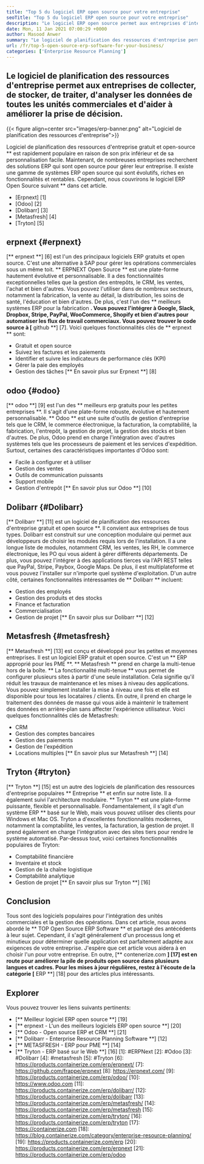 ```yaml
---
title: "Top 5 du logiciel ERP open source pour votre entreprise" 
seoTitle: "Top 5 du logiciel ERP open source pour votre entreprise" 
description: "Le logiciel ERP open source permet aux entreprises d'intégrer et de gérer toutes les unités commerciales d'une seule suite de manière rentable." 
date: Mon, 11 Jan 2021 07:00:29 +0000
author: Masood Anwer
summary: "Le logiciel de planification des ressources d'entreprise permet aux entreprises de collecter, de stocker, de traiter, d'analyser les données de toutes les unités commerciales et d'aider à améliorer la prise de décision." 
url: /fr/top-5-open-source-erp-software-for-your-business/
categories: ['Enterprise Resource Planning']
---
```


## Le logiciel de planification des ressources d'entreprise permet aux entreprises de collecter, de stocker, de traiter, d'analyser les données de toutes les unités commerciales et d'aider à améliorer la prise de décision.

{{< figure align=center src="images/erp-banner.png" alt="Logiciel de planification des ressources d'entreprise">}}

Logiciel de planification des ressources d'entreprise gratuit et open-source ** est rapidement populaire en raison de son prix inférieur et de sa personnalisation facile. Maintenant, de nombreuses entreprises recherchent des solutions ERP qui sont open source pour gérer leur entreprise. Il existe une gamme de systèmes ERP open source qui sont évolutifs, riches en fonctionnalités et rentables. Cependant, nous couvrirons le logiciel ERP Open Source suivant ** dans cet article.
  * [Erpnext] [1]
  * [Odoo] [2]
  * [Dolibarr] [3]
  * [Metasfresh] [4]
  * [Tryton] [5]

## erpnext {#erpnext}
[** erpnext **] [6] est l'un des principaux logiciels ERP gratuits et open source. C'est une alternative à SAP pour gérer les opérations commerciales sous un même toit. ** ERPNEXT Open Source ** est une plate-forme hautement évolutive et personnalisable. Il a des fonctionnalités exceptionnelles telles que la gestion des entrepôts, le CRM, les ventes, l'achat et bien d'autres. Vous pouvez l'utiliser dans de nombreux secteurs, notamment la fabrication, la vente au détail, la distribution, les soins de santé, l'éducation et bien d'autres. De plus, c'est l'un des ** meilleurs systèmes ERP pour la fabrication **. Vous pouvez l'intégrer à Google, Slack, Dropbox, Stripe, PayPal, WooCommerce, Shopify et bien d'autres pour automatiser les flux de travail commerciaux. Vous pouvez trouver le code source à [** github **] [7].
Voici quelques fonctionnalités clés de ** erpnext ** sont:
  * Gratuit et open source
  * Suivez les factures et les paiements
  * Identifier et suivre les indicateurs de performance clés (KPI)
  * Gérer la paie des employés
  * Gestion des tâches
[** En savoir plus sur Erpnext **] [8]

## odoo {#odoo}
[** odoo **] [9] est l'un des ** meilleurs erp gratuits pour les petites entreprises **. Il s'agit d'une plate-forme robuste, évolutive et hautement personnalisable. ** Odoo ** est une suite d'outils de gestion d'entreprise tels que le CRM, le commerce électronique, la facturation, la comptabilité, la fabrication, l'entrepôt, la gestion de projet, la gestion des stocks et bien d'autres. De plus, Odoo prend en charge l'intégration avec d'autres systèmes tels que les processeurs de paiement et les services d'expédition.
Surtout, certaines des caractéristiques importantes d'Odoo sont:
  * Facile à configurer et à utiliser
  * Gestion des ventes
  * Outils de communication puissants
  * Support mobile
  * Gestion d'entrepôt
[** En savoir plus sur Odoo **] [10]

## Dolibarr {#Dolibarr}
[** Dolibarr **] [11] est un logiciel de planification des ressources d'entreprise gratuit et open source **. Il convient aux entreprises de tous types. Dolibarr est construit sur une conception modulaire qui permet aux développeurs de choisir les modules requis lors de l'installation. Il a une longue liste de modules, notamment CRM, les ventes, les RH, le commerce électronique, les PO qui vous aident à gérer différents départements. De plus, vous pouvez l'intégrer à des applications tierces via l'API REST telles que PayPal, Stripe, Paybox, Google Maps. De plus, il est multiplateforme et vous pouvez l'installer sur n'importe quel système d'exploitation.
D'un autre côté, certaines fonctionnalités intéressantes de ** Dolibarr ** incluent:
  * Gestion des employés
  * Gestion des produits et des stocks
  * Finance et facturation
  * Commercialisation
  * Gestion de projet
[** En savoir plus sur Dolibarr **] [12]

## Metasfresh {#metasfresh}
[** Metasfresh **] [13] est conçu et développé pour les petites et moyennes entreprises. Il est un logiciel ERP gratuit et open source. C'est un ** ERP approprié pour les PME **. ** Metasfresh ** prend en charge la multi-tenue hors de la boîte. ** La fonctionnalité multi-tenue ** vous permet de configurer plusieurs sites à partir d'une seule installation. Cela signifie qu'il réduit les travaux de maintenance et les mises à niveau des applications. Vous pouvez simplement installer la mise à niveau une fois et elle est disponible pour tous les locataires / clients. En outre, il prend en charge le traitement des données de masse qui vous aide à maintenir le traitement des données en arrière-plan sans affecter l'expérience utilisateur.
Voici quelques fonctionnalités clés de Metasfresh:
  * CRM
  * Gestion des comptes bancaires
  * Gestion des paiements
  * Gestion de l'expédition
  * Locations multiples
[** En savoir plus sur Metasfresh **] [14]

## Tryton {#tryton}
[** Tryton **] [15] est un autre des logiciels de planification des ressources d'entreprise populaires ** Entreprise ** et enfin sur notre liste. Il a également suivi l'architecture modulaire. ** Tryton ** est une plate-forme puissante, flexible et personnalisable. Fondamentalement, il s'agit d'un système ERP ** basé sur le Web, mais vous pouvez utiliser des clients pour Windows et Mac OS. Tryton a d'excellentes fonctionnalités modernes, notamment la comptabilité, les ventes, la facturation, la gestion de projet. Il prend également en charge l'intégration avec des sites tiers pour rendre le système automatisé.
Par-dessus tout, voici certaines fonctionnalités populaires de Tryton:
  * Comptabilité financière
  * Inventaire et stock
  * Gestion de la chaîne logistique
  * Comptabilité analytique
  * Gestion de projet
[** En savoir plus sur Tryton **] [16]

## Conclusion
Tous sont des logiciels populaires pour l'intégration des unités commerciales et la gestion des opérations. Dans cet article, nous avons abordé le ** TOP Open Source ERP Software ** et partagé des antécédents à leur sujet. Cependant, il s'agit généralement d'un processus long et minutieux pour déterminer quelle application est parfaitement adaptée aux exigences de votre entreprise. J'espère que cet article vous aidera à en choisir l'un pour votre entreprise.
En outre, [** contenerize.com **] [17] est en route pour améliorer la pile de produits open source dans plusieurs langues et cadres. Pour les mises à jour régulières, restez à l'écoute de la catégorie [** ERP **] [18] pour des articles plus intéressants.

## Explorer
Vous pouvez trouver les liens suivants pertinents:
  * [** Meilleur logiciel ERP open source **] [19]
  * [** erpnext - L'un des meilleurs logiciels ERP open source **] [20]
  * [** Odoo - Open source ERP et CRM **] [21]
  * [** Dolibarr - Enterprise Resource Planning Software **] [12]
  * [** METASFRESH - ERP pour PME **] [14]
  * [** Tryton - ERP basé sur le Web **] [16]
[1]: #ERPNext
[2]: #Odoo
[3]: #Dolibarr
[4]: #metasfresh
[5]: #Tryton
[6]: https://products.containerize.com/erp/erpnext/
[7]: https://github.com/frappe/erpnext
[8]: https://erpnext.com/
[9]: https://products.containerize.com/erp/odoo/
[10]: https://www.odoo.com
[11]: https://products.containerize.com/erp/dolibarr/
[12]: https://products.containerize.com/erp/dolibarr
[13]: https://products.containerize.com/erp/metasfresh/
[14]: https://products.containerize.com/erp/metasfresh
[15]: https://products.containerize.com/erp/tryton/
[16]: https://products.containerize.com/erp/tryton
[17]: https://containerize.com
[18]: https://blog.containerize.com/category/enterprise-resource-planning/
[19]: https://products.containerize.com/erp
[20]: https://products.containerize.com/erp/erpnext
[21]: https://products.containerize.com/erp/odoo

